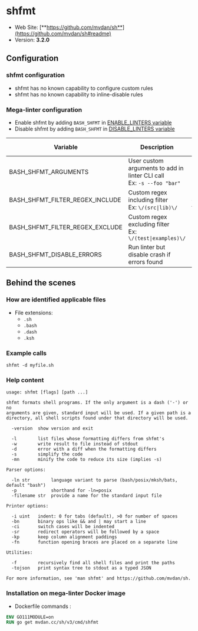 <!-- markdownlint-disable MD033 MD041 -->
<!-- Generated by .automation/build.py, please do not update manually -->
# shfmt

- Web Site: [**https://github.com/mvdan/sh**](https://github.com/mvdan/sh#readme)
- Version: **3.2.0**

## Configuration

### shfmt configuration

- shfmt has no known capability to configure custom rules
- shfmt has no known capability to inline-disable rules

### Mega-linter configuration

- Enable shfmt by adding `BASH_SHFMT` in [ENABLE_LINTERS variable](../index.md#activation-and-deactivation)
- Disable shfmt by adding `BASH_SHFMT` in [DISABLE_LINTERS variable](../index.md#activation-and-deactivation)

| Variable | Description | Default value |
| ----------------- | -------------- | -------------- |
| BASH_SHFMT_ARGUMENTS | User custom arguments to add in linter CLI call<br/>Ex: `-s --foo "bar"` |  |
| BASH_SHFMT_FILTER_REGEX_INCLUDE | Custom regex including filter<br/>Ex: `\/(src\|lib)\/` | Include every file |
| BASH_SHFMT_FILTER_REGEX_EXCLUDE | Custom regex excluding filter<br/>Ex: `\/(test\|examples)\/` | Exclude no file |
| BASH_SHFMT_DISABLE_ERRORS | Run linter but disable crash if errors found | `false` |

## Behind the scenes

### How are identified applicable files

- File extensions:
  - `.sh`
  - `.bash`
  - `.dash`
  - `.ksh`


### Example calls

```shell
shfmt -d myfile.sh
```


### Help content

```shell
usage: shfmt [flags] [path ...]

shfmt formats shell programs. If the only argument is a dash ('-') or no
arguments are given, standard input will be used. If a given path is a
directory, all shell scripts found under that directory will be used.

  -version  show version and exit

  -l        list files whose formatting differs from shfmt's
  -w        write result to file instead of stdout
  -d        error with a diff when the formatting differs
  -s        simplify the code
  -mn       minify the code to reduce its size (implies -s)

Parser options:

  -ln str        language variant to parse (bash/posix/mksh/bats, default "bash")
  -p             shorthand for -ln=posix
  -filename str  provide a name for the standard input file

Printer options:

  -i uint   indent: 0 for tabs (default), >0 for number of spaces
  -bn       binary ops like && and | may start a line
  -ci       switch cases will be indented
  -sr       redirect operators will be followed by a space
  -kp       keep column alignment paddings
  -fn       function opening braces are placed on a separate line

Utilities:

  -f        recursively find all shell files and print the paths
  -tojson   print syntax tree to stdout as a typed JSON

For more information, see 'man shfmt' and https://github.com/mvdan/sh.

```

### Installation on mega-linter Docker image

- Dockerfile commands :
```dockerfile
ENV GO111MODULE=on
RUN go get mvdan.cc/sh/v3/cmd/shfmt
```

